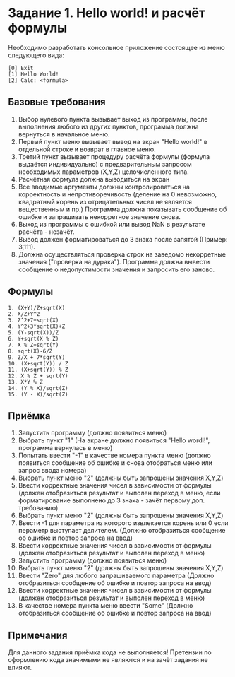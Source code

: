 # Задание 1. Hello world! и расчёт формулы

Необходимо разработать консольное приложение состоящее из меню следующего вида:

```
[0] Exit
[1] Hello World!
[2] Calc: <formula>
```

## Базовые требования

1. Выбор нулевого пункта вызывает выход из программы, после выполнения любого из других пунктов, программа должна вернуться в начальное меню.
2. Первый пункт меню вызывает вывод на экран "Hello world!" в отдельной строке и возврат в главное меню.
3. Третий пункт вызывает процедуру расчёта формулы (формула выдаётся индивидуально) с предварительным запросом необходимых параметров (X,Y,Z) целочисленного типа.
4. Расчётная формула должна выводиться на экран
5. Все вводимые аргументы должны контролироваться на корректность и непротиворечивость (деление на 0 невозможно, квадратный корень из отрицательных чисел не является вещественным и пр.) Программа должна показывать сообщение об ошибке и запрашивать некорретное значение снова.
6. Выход из программы с ошибкой или вывод NaN в результате расчёта - незачёт.
7. Вывод должен форматироваться до 3 знака после запятой (Пример: 3,111).
8. Должна осуществляться проверка строк на заведомо некорретные значения ("проверка на дурака"). Программа должна вывести сообщение о недопустимости значения и запросить его заново.

## Формулы

```
1. (X+Y)/Z+sqrt(X) 
2. X/Z+Y^2 
3. Z^2+7+sqrt(X) 
4. Y^2+3*sqrt(X)+Z 
5. (Y-sqrt(X))/Z 
6. Y+sqrt(X % Z) 
7. X % Z+sqrt(Y) 
8. sqrt(X)-6/Z 
9. Z/X + 7*sqrt(Y) 
10. (X+sqrt(Y)) / Z 
11. (X+sqrt(Y)) % Z 
12. X % Z + sqrt(Y)
13. X*Y % Z
14. (Y % X)/sqrt(Z)
15. (Y - X)/sqrt(Z)
```

## Приёмка

1. Запустить программу (должно появиться меню)
2. Выбрать пункт "1" (На экране должно появиться "Hello wordl!", программа вернулась в меню)
3. Попытать ввести "-1" в качестве номера пункта меню (должно появиться сообщение об ошибке и снова отобраться меню или запрос ввода номера)
4. Выбрать пункт меню "2" (должны быть запрошены значения X,Y,Z)
5. Ввести корректные значения чисел в зависимости от формулы (должен отобразиться результат и выполен переход в меню, если форматирование выполнено до 3 знака - зачёт первому доп. требованию)
6. Выбрать пункт меню "2" (должны быть запрошены значения X,Y,Z)
7. Ввести -1 для параметра из которого извлекается корень или 0 если пераметр выступает делителем. (Должно отобразиться сообщение об ошибке и повтор запроса на ввод)
8. Ввести корректные значения чисел в зависимости от формулы (должен отобразиться результат и выполен переход в меню)
9. Запустить программу (должно появиться меню)
10. Выбрать пункт меню "2" (должны быть запрошены значения X,Y,Z)
11. Ввести "Zero" для любого запрашиваемого параметра (Должно отобразиться сообщение об ошибке и повтор запроса на ввод)
12. Ввести корректные значения чисел в зависимости от формулы (должен отобразиться результат и выполен переход в меню)
13. В качестве номера пункта меню ввести "Some" (Должно отобразиться сообщение об ошибке и повтор запроса на ввод)

## Примечания

Для данного задания приёмка кода не выполняется! Претензии по оформлению кода значимыми не являются и на зачёт задания не влияют.



